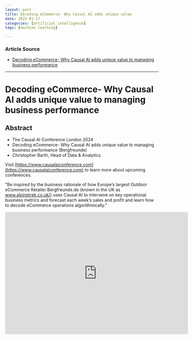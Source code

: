 ```yaml
---
layout: post
title: Decoding eCommerce- Why Causal AI adds unique value  
date: 2025-01-17
categories: [artificial intelligence]
tags: [machine learning]

---
```


### Article Source


* [Decoding eCommerce- Why Causal AI adds unique value to managing business performance](https://www.youtube.com/watch?v=bNW_8iU1MRY)

---

# Decoding eCommerce- Why Causal AI adds unique value to managing business performance 


## Abstract

* The Causal AI Conference London 2024
* Decoding eCommerce- Why Causal AI adds unique value to managing business performance (Bergfreunde)
* Christopher Barth, Head of Data & Analytics

Visit [https://www.causalaiconference.com](https://www.causalaiconference.com) to learn more about upcoming conferences.

"Be inspired by the business rationale of how Europe’s largest Outdoor eCommerce Retailer Bergfreunde.de (known in the UK as www.alpinetrek.co.uk/) uses Causal AI to intervene on key operational business metrics and forecast each week’s sales and profit and learn how to decode eCommerce operations algorithmically."

<iframe width="600" height="400" src="https://www.youtube.com/embed/bNW_8iU1MRY?si=3uD3_XgntgZf9N9A" title="YouTube video player" frameborder="0" allow="accelerometer; autoplay; clipboard-write; encrypted-media; gyroscope; picture-in-picture; web-share" referrerpolicy="strict-origin-when-cross-origin" allowfullscreen></iframe>